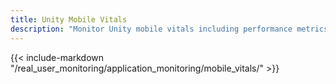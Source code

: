 ```yaml
---
title: Unity Mobile Vitals
description: "Monitor Unity mobile vitals including performance metrics, frame rates, and resource usage for mobile games and applications."
---
```


{{< include-markdown "/real_user_monitoring/application_monitoring/mobile_vitals/" >}}